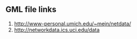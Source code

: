 ## GML file links

1. http://www-personal.umich.edu/~mejn/netdata/
2. http://networkdata.ics.uci.edu/data
